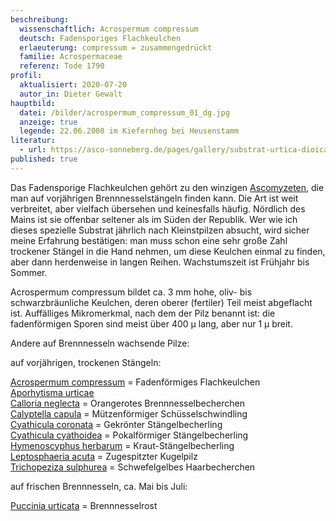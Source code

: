 ```yaml
---
beschreibung:
  wissenschaftlich: Acrospermum compressum
  deutsch: Fadensporiges Flachkeulchen
  erlaeuterung: compressum = zusammengedrückt
  familie: Acrospermaceae
  referenz: Tode 1790
profil:
  aktualisiert: 2020-07-20
  autor_in: Dieter Gewalt
hauptbild:
  datei: /bilder/acrospermum_compressum_01_dg.jpg
  anzeige: true
  legende: 22.06.2008 im Kiefernheg bei Heusenstamm
literatur:
  - url: https://asco-sonneberg.de/pages/gallery/substrat-urtica-dioica-11080521371.php
published: true
---
```

Das Fadensporige Flachkeulchen gehört zu den winzigen [Ascomyzeten](Ascomyzeten "Glossar"), die man auf vorjährigen Brennnesselstängeln finden kann. Die Art ist weit verbreitet, aber vielfach übersehen und keinesfalls häufig. Nördlich des Mains ist sie offenbar seltener als im Süden der Republik. Wer wie ich dieses spezielle Substrat jährlich nach Kleinstpilzen absucht, wird sicher meine Erfahrung bestätigen: man muss schon eine sehr große Zahl trockener Stängel in die Hand nehmen, um diese Keulchen einmal zu finden, aber dann herdenweise in langen Reihen. Wachstumszeit ist Frühjahr bis Sommer.

Acrospermum compressum bildet ca. 3 mm hohe, oliv- bis schwarzbräunliche Keulchen, deren oberer (fertiler) Teil meist abgeflacht ist. Auffälliges Mikromerkmal, nach dem der Pilz benannt ist: die fadenförmigen Sporen sind meist über 400 µ lang, aber nur 1 µ breit.

Andere auf Brennnesseln wachsende Pilze:

auf vorjährigen, trockenen Stängeln:

[Acrospermum compressum](/pilze/acrospermum-compressum-fadenförmiges-flachkeulchenchen)  =  Fadenförmiges Flachkeulchen\
[Aporhytisma urticae](/pilze/aporhytisma-urticae)\
[Calloria neglecta](/pilze/calloria-neglecta-orangerotes-brennnesselbecherchen)  =  Orangerotes Brennnesselbecherchen\
[Calyptella capula](/pilze/calyptella-capula-mützenförmiger-schüsselschwindling)  =  Mützenförmiger Schüsselschwindling\
[Cyathicula coronata](/pilze/cyathicula-coronata-gekrönter-stängelbecherling)  =  Gekrönter Stängelbecherling\
[Cyathicula cyathoidea](/pilze/cyathicula-cyathoidea-pokalförmiger-stängelbecherling)  =  Pokalförmiger Stängelbecherling\
[Hymenoscyphus herbarum](/pilze/hymenoscyhus-herbarum-kraut-stängelbecherling)  =  Kraut-Stängelbecherling\
[Leptosphaeria acuta](/pilze/leptosphaeria-acuta-zugespitzter-kugelpilz)  = Zugespitzter Kugelpilz\
[Trichopeziza sulphurea](/pilze/trichopeziza-sulphurea-schwefelgelbes-haarbecherchen)  =  Schwefelgelbes Haarbecherchen

auf frischen Brennnesseln, ca. Mai bis Juli:

[Puccinia urticata](/pilze/puccinia-urticata-brennnesselrost)  =  Brennnesselrost